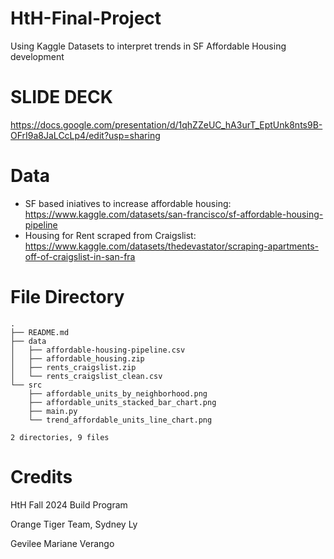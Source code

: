 # HtH-Final-Project
Using Kaggle Datasets to interpret trends in SF Affordable Housing development

# SLIDE DECK
https://docs.google.com/presentation/d/1qhZZeUC_hA3urT_EptUnk8nts9B-OFrI9a8JaLCcLp4/edit?usp=sharing

# Data

- SF based iniatives to increase affordable housing: https://www.kaggle.com/datasets/san-francisco/sf-affordable-housing-pipeline
- Housing for Rent scraped from Craigslist: https://www.kaggle.com/datasets/thedevastator/scraping-apartments-off-of-craigslist-in-san-fra

# File Directory
```
.
├── README.md
├── data
│   ├── affordable-housing-pipeline.csv
│   ├── affordable_housing.zip
│   ├── rents_craigslist.zip
│   └── rents_craigslist_clean.csv
└── src
    ├── affordable_units_by_neighborhood.png
    ├── affordable_units_stacked_bar_chart.png
    ├── main.py
    └── trend_affordable_units_line_chart.png

2 directories, 9 files
```

# Credits 
HtH Fall 2024 Build Program

Orange Tiger Team, Sydney Ly

Gevilee Mariane Verango
